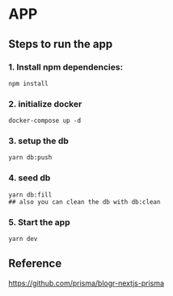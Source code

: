 # APP

## Steps to run the app

### 1. Install npm dependencies:

```
npm install
```

### 2. initialize docker

```
docker-compose up -d
```

### 3. setup the db

```
yarn db:push
```


### 4. seed db

```
yarn db:fill
## also you can clean the db with db:clean
```

### 5. Start the app

```
yarn dev
```

## Reference

https://github.com/prisma/blogr-nextjs-prisma 
